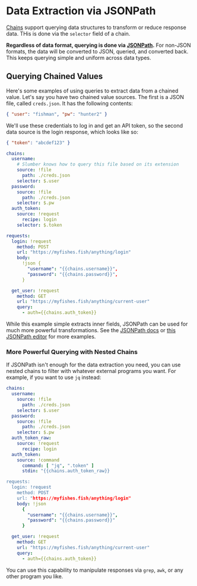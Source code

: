 # Data Extraction via JSONPath

[Chains](./chains.md) support querying data structures to transform or reduce response data. THis is done via the `selector` field of a chain.

**Regardless of data format, querying is done via [JSONPath](https://www.ietf.org/archive/id/draft-goessner-dispatch-jsonpath-00.html).** For non-JSON formats, the data will be converted to JSON, queried, and converted back. This keeps querying simple and uniform across data types.

## Querying Chained Values

Here's some examples of using queries to extract data from a chained value. Let's say you have two chained value sources. The first is a JSON file, called `creds.json`. It has the following contents:

```json
{ "user": "fishman", "pw": "hunter2" }
```

We'll use these credentials to log in and get an API token, so the second data source is the login response, which looks like so:

```json
{ "token": "abcdef123" }
```

```yaml
chains:
  username:
    # Slumber knows how to query this file based on its extension
    source: !file
      path: ./creds.json
    selector: $.user
  password:
    source: !file
      path: ./creds.json
    selector: $.pw
  auth_token:
    source: !request
      recipe: login
    selector: $.token

requests:
  login: !request
    method: POST
    url: "https://myfishes.fish/anything/login"
    body:
      !json {
        "username": "{{chains.username}}",
        "password": "{{chains.password}}",
      }

  get_user: !request
    method: GET
    url: "https://myfishes.fish/anything/current-user"
    query:
      - auth={{chains.auth_token}}
```

While this example simple extracts inner fields, JSONPath can be used for much more powerful transformations. See the [JSONPath docs](https://www.ietf.org/archive/id/draft-goessner-dispatch-jsonpath-00.html) or [this JSONPath editor](https://jsonpath.com/) for more examples.

### More Powerful Querying with Nested Chains

If JSONPath isn't enough for the data extraction you need, you can use nested chains to filter with whatever external programs you want. For example, if you want to use `jq` instead:

```yaml
chains:
  username:
    source: !file
      path: ./creds.json
    selector: $.user
  password:
    source: !file
      path: ./creds.json
    selector: $.pw
  auth_token_raw:
    source: !request
      recipe: login
  auth_token:
    source: !command
      command: [ "jq", ".token" ]
      stdin: "{{chains.auth_token_raw}}

requests:
  login: !request
    method: POST
    url: "https://myfishes.fish/anything/login"
    body: !json
      {
        "username": "{{chains.username}}",
        "password": "{{chains.password}}"
      }

  get_user: !request
    method: GET
    url: "https://myfishes.fish/anything/current-user"
    query:
      - auth={{chains.auth_token}}
```

You can use this capability to manipulate responses via `grep`, `awk`, or any other program you like.
